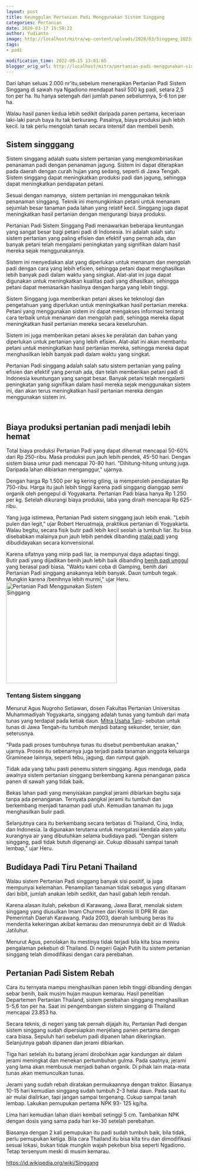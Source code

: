 ```yaml
---
layout: post
title: Keunggulan Pertanian Padi Menggunakan Sistem Singgang
categories: Pertanian
date: 2020-03-17 15:50:23
author: Yudianto
image: http://localhost/mitra/wp-content/uploads/2020/03/Singgang_1023x800.jpg
tags:
- padi

modification_time: 2022-09-15 13:01:05
blogger_orig_url: http://localhost/mitra/pertanian-padi-menggunakan-sistem.html
---
```


Dari lahan seluas 2.000 nr'itu,sebelum menerapkan Pertanian Padi Sistem Singgang di sawah nya Ngadiono mendapat hasil 500 kg padi, setara 2,5 ton per ha. Itu hanya setengah dari jumlah panen sebelumnya, 5-6 ton per ha.

Walau hasil panen kedua lebih sedikit daripada panen pertama, keceriaan laki-laki paruh baya itu tak berkurang. Pasalnya, biaya produksi jauh lebih kecil. Ia tak perlu mengolah tanah secara intensif dan membeli benih.
<h2>Sistem singggang</h2>
<span data-offset-key="2fg6s-20-0">S</span><span data-offset-key="2fg6s-21-0">ist</span><span data-offset-key="2fg6s-22-0">em</span><span data-offset-key="2fg6s-23-0"> sing</span><span data-offset-key="2fg6s-24-0">gang</span><span data-offset-key="2fg6s-25-0"> ad</span><span data-offset-key="2fg6s-26-0">al</span><span data-offset-key="2fg6s-27-0">ah</span><span data-offset-key="2fg6s-28-0"> su</span><span data-offset-key="2fg6s-29-0">atu</span><span data-offset-key="2fg6s-30-0"> s</span><span data-offset-key="2fg6s-31-0">ist</span><span data-offset-key="2fg6s-32-0">em</span><span data-offset-key="2fg6s-33-0"> pert</span><span data-offset-key="2fg6s-34-0">anian</span><span data-offset-key="2fg6s-35-0"> y</span><span data-offset-key="2fg6s-36-0">ang</span><span data-offset-key="2fg6s-37-0"> men</span><span data-offset-key="2fg6s-38-0">g</span><span data-offset-key="2fg6s-39-0">k</span><span data-offset-key="2fg6s-40-0">omb</span><span data-offset-key="2fg6s-41-0">inas</span><span data-offset-key="2fg6s-42-0">ikan</span><span data-offset-key="2fg6s-43-0"> pen</span><span data-offset-key="2fg6s-44-0">an</span><span data-offset-key="2fg6s-45-0">aman</span><span data-offset-key="2fg6s-46-0"> p</span><span data-offset-key="2fg6s-47-0">adi</span><span data-offset-key="2fg6s-48-0"> den</span><span data-offset-key="2fg6s-49-0">gan</span><span data-offset-key="2fg6s-50-0"> pen</span><span data-offset-key="2fg6s-51-0">an</span><span data-offset-key="2fg6s-52-0">aman</span><span data-offset-key="2fg6s-53-0"> j</span><span data-offset-key="2fg6s-54-0">ag</span><span data-offset-key="2fg6s-55-0">ung</span><span data-offset-key="2fg6s-56-0">.</span><span data-offset-key="2fg6s-57-0"> S</span><span data-offset-key="2fg6s-58-0">ist</span><span data-offset-key="2fg6s-59-0">em</span><span data-offset-key="2fg6s-60-0"> in</span><span data-offset-key="2fg6s-61-0">i</span><span data-offset-key="2fg6s-62-0"> d</span><span data-offset-key="2fg6s-63-0">ap</span><span data-offset-key="2fg6s-64-0">at</span><span data-offset-key="2fg6s-65-0"> d</span><span data-offset-key="2fg6s-66-0">iter</span><span data-offset-key="2fg6s-67-0">ap</span><span data-offset-key="2fg6s-68-0">kan</span><span data-offset-key="2fg6s-69-0"> p</span><span data-offset-key="2fg6s-70-0">ada</span><span data-offset-key="2fg6s-71-0"> da</span><span data-offset-key="2fg6s-72-0">er</span><span data-offset-key="2fg6s-73-0">ah</span><span data-offset-key="2fg6s-74-0"> den</span><span data-offset-key="2fg6s-75-0">gan</span><span data-offset-key="2fg6s-76-0"> cur</span><span data-offset-key="2fg6s-77-0">ah</span><span data-offset-key="2fg6s-78-0"> h</span><span data-offset-key="2fg6s-79-0">u</span><span data-offset-key="2fg6s-80-0">jan</span><span data-offset-key="2fg6s-81-0"> y</span><span data-offset-key="2fg6s-82-0">ang</span><span data-offset-key="2fg6s-83-0"> sed</span><span data-offset-key="2fg6s-84-0">ang</span><span data-offset-key="2fg6s-85-0">,</span><span data-offset-key="2fg6s-86-0"> se</span><span data-offset-key="2fg6s-87-0">pert</span><span data-offset-key="2fg6s-88-0">i</span><span data-offset-key="2fg6s-89-0"> di</span><span data-offset-key="2fg6s-90-0"> J</span><span data-offset-key="2fg6s-91-0">awa</span><span data-offset-key="2fg6s-92-0"> T</span><span data-offset-key="2fg6s-93-0">eng</span><span data-offset-key="2fg6s-94-0">ah</span><span data-offset-key="2fg6s-95-0">.</span><span data-offset-key="2fg6s-96-0"> S</span><span data-offset-key="2fg6s-97-0">ist</span><span data-offset-key="2fg6s-98-0">em</span><span data-offset-key="2fg6s-99-0"> sing</span><span data-offset-key="2fg6s-100-0">gang</span><span data-offset-key="2fg6s-101-0"> d</span><span data-offset-key="2fg6s-102-0">ap</span><span data-offset-key="2fg6s-103-0">at</span><span data-offset-key="2fg6s-104-0"> men</span><span data-offset-key="2fg6s-105-0">ing</span><span data-offset-key="2fg6s-106-0">kat</span><span data-offset-key="2fg6s-107-0">kan</span><span data-offset-key="2fg6s-108-0"> produ</span><span data-offset-key="2fg6s-109-0">ks</span><span data-offset-key="2fg6s-110-0">i</span><span data-offset-key="2fg6s-111-0"> p</span><span data-offset-key="2fg6s-112-0">adi</span><span data-offset-key="2fg6s-113-0"> dan</span><span data-offset-key="2fg6s-114-0"> j</span><span data-offset-key="2fg6s-115-0">ag</span><span data-offset-key="2fg6s-116-0">ung</span><span data-offset-key="2fg6s-117-0">,</span><span data-offset-key="2fg6s-118-0"> se</span><span data-offset-key="2fg6s-119-0">hing</span><span data-offset-key="2fg6s-120-0">ga</span><span data-offset-key="2fg6s-121-0"> d</span><span data-offset-key="2fg6s-122-0">ap</span><span data-offset-key="2fg6s-123-0">at</span><span data-offset-key="2fg6s-124-0"> men</span><span data-offset-key="2fg6s-125-0">ing</span><span data-offset-key="2fg6s-126-0">kat</span><span data-offset-key="2fg6s-127-0">kan</span><span data-offset-key="2fg6s-128-0"> pend</span><span data-offset-key="2fg6s-129-0">ap</span><span data-offset-key="2fg6s-130-0">atan</span><span data-offset-key="2fg6s-131-0"> pet</span><span data-offset-key="2fg6s-132-0">ani</span><span data-offset-key="2fg6s-133-0">.</span>

<span data-offset-key="13e-19-0">Sesuai dengan namanya, </span><span data-offset-key="13e-32-0"> s</span><span data-offset-key="13e-33-0">ist</span><span data-offset-key="13e-34-0">em</span><span data-offset-key="13e-35-0"> pert</span><span data-offset-key="13e-36-0">anian</span><span data-offset-key="13e-37-0"> ini</span><span data-offset-key="13e-39-0"> men</span><span data-offset-key="13e-40-0">gg</span><span data-offset-key="13e-41-0">un</span><span data-offset-key="13e-42-0">ak</span><span data-offset-key="13e-43-0">an</span><span data-offset-key="13e-44-0"> te</span><span data-offset-key="13e-45-0">kn</span><span data-offset-key="13e-46-0">ik</span><span data-offset-key="13e-47-0"> pen</span><span data-offset-key="13e-48-0">an</span><span data-offset-key="13e-49-0">aman</span><span data-offset-key="13e-50-0"> sing</span><span data-offset-key="13e-51-0">gang</span><span data-offset-key="13e-52-0">.</span><span data-offset-key="13e-53-0"> Tek</span><span data-offset-key="13e-54-0">nik</span><span data-offset-key="13e-55-0"> in</span><span data-offset-key="13e-56-0">i</span><span data-offset-key="13e-57-0"> mem</span><span data-offset-key="13e-58-0">ung</span><span data-offset-key="13e-59-0">k</span><span data-offset-key="13e-60-0">ink</span><span data-offset-key="13e-61-0">an</span><span data-offset-key="13e-62-0"> pet</span><span data-offset-key="13e-63-0">ani</span><span data-offset-key="13e-64-0"> unt</span><span data-offset-key="13e-65-0">uk</span><span data-offset-key="13e-66-0"> men</span><span data-offset-key="13e-67-0">an</span><span data-offset-key="13e-68-0">am</span><span data-offset-key="13e-69-0"> se</span><span data-offset-key="13e-70-0">j</span><span data-offset-key="13e-71-0">um</span><span data-offset-key="13e-72-0">lah</span><span data-offset-key="13e-73-0"> bes</span><span data-offset-key="13e-74-0">ar</span><span data-offset-key="13e-75-0"> tan</span><span data-offset-key="13e-76-0">aman</span><span data-offset-key="13e-77-0"> p</span><span data-offset-key="13e-78-0">ada</span><span data-offset-key="13e-79-0"> l</span><span data-offset-key="13e-80-0">ahan</span><span data-offset-key="13e-81-0"> y</span><span data-offset-key="13e-82-0">ang</span><span data-offset-key="13e-83-0"> relat</span><span data-offset-key="13e-84-0">if</span><span data-offset-key="13e-85-0"> ke</span><span data-offset-key="13e-86-0">cil</span><span data-offset-key="13e-87-0">.</span><span data-offset-key="13e-88-0"> Sing</span><span data-offset-key="13e-89-0">gang</span><span data-offset-key="13e-90-0"> j</span><span data-offset-key="13e-91-0">uga</span><span data-offset-key="13e-92-0"> d</span><span data-offset-key="13e-93-0">ap</span><span data-offset-key="13e-94-0">at</span><span data-offset-key="13e-95-0"> men</span><span data-offset-key="13e-96-0">ing</span><span data-offset-key="13e-97-0">kat</span><span data-offset-key="13e-98-0">kan</span><span data-offset-key="13e-99-0"> has</span><span data-offset-key="13e-100-0">il</span><span data-offset-key="13e-101-0"> pert</span><span data-offset-key="13e-102-0">anian</span><span data-offset-key="13e-103-0"> den</span><span data-offset-key="13e-104-0">gan</span><span data-offset-key="13e-105-0"> men</span><span data-offset-key="13e-106-0">gur</span><span data-offset-key="13e-107-0">ang</span><span data-offset-key="13e-108-0">i</span><span data-offset-key="13e-109-0"> bi</span><span data-offset-key="13e-110-0">aya</span><span data-offset-key="13e-111-0"> produ</span><span data-offset-key="13e-112-0">ks</span><span data-offset-key="13e-113-0">i</span><span data-offset-key="13e-114-0">.</span>

Pertanian Padi Sistem Singgang Padi menawarkan beberapa keuntungan yang sangat besar bagi petani padi di Indonesia. Ini adalah salah satu sistem pertanian yang paling efisien dan efektif yang pernah ada, dan banyak petani telah mengalami peningkatan yang signifikan dalam hasil mereka sejak menggunakannya.

Sistem ini menyediakan alat yang diperlukan untuk menanam dan mengolah padi dengan cara yang lebih efisien, sehingga petani dapat menghasilkan lebih banyak padi dalam waktu yang singkat. Alat-alat ini juga dapat digunakan untuk meningkatkan kualitas padi yang dihasilkan, sehingga petani dapat memasarkan hasilnya dengan harga yang lebih tinggi.

Sistem Singgang juga memberikan petani akses ke teknologi dan pengetahuan yang diperlukan untuk meningkatkan hasil pertanian mereka. Petani yang menggunakan sistem ini dapat mengakses informasi tentang cara terbaik untuk menanam dan mengolah padi, sehingga mereka dapat meningkatkan hasil pertanian mereka secara keseluruhan.

Sistem ini juga memberikan petani akses ke peralatan dan bahan yang diperlukan untuk pertanian yang lebih efisien. Alat-alat ini akan membantu petani untuk meningkatkan hasil pertanian mereka, sehingga mereka dapat menghasilkan lebih banyak padi dalam waktu yang singkat.

Pertanian Padi singgang adalah salah satu sistem pertanian yang paling efisien dan efektif yang pernah ada, dan telah memberikan petani padi di Indonesia keuntungan yang sangat besar. Banyak petani telah mengalami peningkatan yang signifikan dalam hasil mereka sejak menggunakan sistem ini, dan akan terus meningkatkan hasil pertanian mereka dengan menggunakan sistem ini.

&nbsp;
<h2>Biaya produksi pertanian padi menjadi lebih hemat</h2>
Total biaya produksi Pertanian Padi yang dapat dihemat mencapai 50-60% dari Rp 250-ribu. Masa produksi pun jauh lebih pendek, 45-50 hari. Dengan sistem biasa umur padi mencapai 70-80 hari. "Dihitung-hitung untung juga. Daripada lahan dibiarkan menganggur," ujarnya.

Dengan harga Rp 1.500 per kg kering giling, ia memperoleh pendapatan Rp 750-ribu. Harga itu jauh lebih tinggi karena padi singgang dianggap semi organik oleh pengepul di Yogyakarta. Pertanian Padi biasa hanya Rp 1.250 per kg. Setelah dikurangi biaya produksi, laba yang diraih mencapai Rp 625-ribu.

Yang juga istimewa, Pertanian Padi sistem singgang jauh lebih enak. "Lebih pulen dan legit," ujar Robert Heruatmaja, praktikus pertanian di Yogyakarta. Walau begitu, secara fisik butir padi lebih kecil seolah ia tumbuh liar. Itu bisa disebabkan malainya pun jauh lebih pendek dibanding <a href="http://127.0.0.1/mitra/topik/padi">malai padi</a> yang dibudidayakan secara konvensional.

Karena sifatnya yang mirip padi liar, ia mempunyai daya adaptasi tinggi. Butir padi yang dijadikan benih jauh lebih baik dibanding <a href="http://127.0.0.1/mitra/index.php/agrise/article/view/178">benih padi unggul</a> yang berasal padi biasa. "Waktu kami coba di Gamping, benih dari Pertanian Padi singgang anakannya lebih banyak. Daun tumbuh tegak. Mungkin karena /benihnya lebih murmi," ujar Heru.
<img class="aligncenter wp-image-448 size-medium" src="http://127.0.0.1/mitra/wp-content/uploads/2020/03/Singgang_879x800-300x273.jpg" alt="Pertanian Padi Menggunakan Sistem Singgang" width="300" height="273" />
<h3>Tentang Sistem singgang</h3>
Menurut Agus Nugroho Setiawan, dosen Fakultas Pertanian Universitas Muhammadiyah Yogyakarta, singgang adalah tunas yang tumbuh dari mata tunas yang terdapat pada ketiak daun. <a href="http://127.0.0.1/mitra">Mitra Usaha Tani</a>- sebutan untuk tunas di Jawa Tengah-itu tumbuh menjadi batang sekunder, tersier, dan seterusnya.

"Pada padi proses tumbuhnya tunas itu disebut pembentukan anakan," ujarnya. Proses itu sebenarnya juga terjadi pada tanaman anggota keluarga Gramineae lainnya, seperti tebu, jagung, dan rumput gajah.

Tidak ada yang tahu pasti penemu sistem singgang. Agus menduga, pada awalnya sistem pertanian singgang berkembang karena penanganan pasca panen di sawah yang tidak baik.

Bekas lahan padi yang menyisakan pangkal jerami dibiarkan begitu saja tanpa ada penanganan. Ternyata pangkal jerami itu tumbuh dan berkembang menjadi tanaman padi utuh. Kemudian tanaman itu juga menghasilkan bulir padi.

Selanjutnya cara itu berkembang secara terbatas di Thailand, Cina, India, dan Indonesia. Ia digunakan terutama untuk mengatasi kendala alam yaitu kurangnya air yang dibutuhkan selama budidaya padi. "Dengan sistem singgang, padi tidak butuh digenangi air. Cukup dibasahi sampai tanah lembap," ujar Heru.
<h2>Budidaya Padi Tiru Petani Thailand</h2>
Walau sistem Pertanian Padi singgang banyak sisi positif, ia juga mempunyai kelemahan. Penampilan tanaman tidak sebagus yang ditanam dari bibit, jumlah anakan lebih sedikit, dan hasil gabah lebih rendah.

Karena alasan itulah, pekebun di Karawang, Jawa Barat, menolak sistem singgang yang diusulkan Imam Churmen dari Komisi III DPR RI dan Pemerintah Daerah Karawang. Pada 2003, daerah lumbung beras itu menderita kekeringan akibat kemarau dan menurunnya debit air di Waduk Jatiluhur.

Menurut Agus, penolakan itu mestinya tidak terjadi bila kita bisa meniru pengalaman pekebun di Thailand. Di negeri Gajah Putih itu sistem pertanian singgang telah dimodifikasi dengan cara perebahan.
<h2>Pertanian Padi Sistem Rebah</h2>
Cara itu ternyata mampu menghasilkan panen lebih tinggi dibanding dengan sebar benih, baik musim hujan maupun kemarau. Hasil penelitian Departemen Pertanian Thailand, sistem perebahan singgang menghasilkan 5-5,6 ton per ha. Saat ini pengembangan sistem singgang di Thailand mencapai 23.853 ha.

Secara teknis, di negeri yang tak pernah dijajah itu, Pertanian Padi dengan sistem singgang sudah dipersiapkan menjelang panen pertama dengan cara biasa. Sepuluh hari sebelum padi dipanen lahan dikeringkan. Selanjutnya gabah dipanen dan jerami dibiarkan.

Tiga hari setelah itu batang jerami dirobohkan agar kandungan air dalam jerami meningkat dan menekan pertumbuhan gulma. Pada saatnya, jerami yang lama akan membusuk menjadi bahan organik. Di pihak lain mata-mata tunas akan memunculkan tunas.

Jerami yang sudah rebah diratakan permukaannya dengan traktor. Biasanya 10-15 hari kemudian singgang sudah tumbuh 2-3 helai daun. Pada saat itu air mulai dialirkan, tapi jangan sampai tergenang. Cukup sampai tanah lembap. Lakukan pemupukan pertama NPK 93- 125 kg/ha.

Lima hari kemudian lahan diairi kembali setinggi 5 cm. Tambahkan NPK dengan dosis yang sama pada hari ke-30 setelah perebahan.

Biasanya dengan 2 kali pemupukan itu padi sudah tumbuh baik, bila tidak, perlu pemupukan ketiga. Bila cara Thailand itu bisa kita tiru dan dimodifikasi sesuai lokasi, bukan tidak mungkin wajah pekebun bisa seperti Ngadiono. Tetap tersenyum meski di musim kemarau.

<a href="https://id.wikipedia.org/wiki/Singgang">https://id.wikipedia.org/wiki/Singgang</a>
